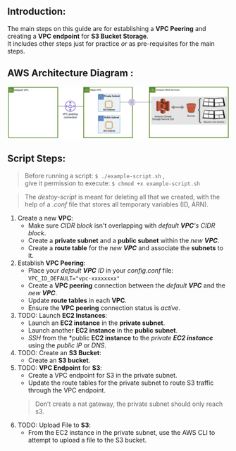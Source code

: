 ## Introduction:
The main steps on this guide are for establishing a **VPC Peering** and creating a **VPC endpoint** for **S3 Bucket Storage**. \
It includes other steps just for practice *or* as pre-requisites for the main steps.

## AWS Architecture Diagram :
<img src="pictures-README/vpcpeer-s3.png" width="700"/> <br/>

## Script Steps:
> Before running a script:  ``` $ ./example-script.sh ``` , \
give it permission to execute:  ``` $ chmod +x example-script.sh ```

> The *destoy-script* is meant for deleting all that we created, with the help of a *.conf* file that stores all temporary variables (ID, ARN).

1. Create a new **VPC**:
    - Make sure *CIDR block* isn't overlapping with *default **VPC**'s CIDR block*.
    - Create a **private subnet** and a **public subnet** within the *new **VPC***.
    - Create a **route table** for the *new **VPC*** and associate the **subnets** to it.
2. Establish **VPC Peering**:
    - Place your *default **VPC** ID* in your *config.conf* file: \
    ``` VPC_ID_DEFAULT="vpc-xxxxxxxx" ```
    - Create a **VPC peering** connection between the *default **VPC*** and the *new **VPC***.
    - Update **route tables** in each **VPC**.
    - Ensure the **VPC peering** connection status is *active*.
3. TODO: Launch **EC2 Instances**:
    -   Launch an **EC2 instance** in the **private subnet**.
    -   Launch another **EC2 instance** in the **public subnet**.
    -   *SSH* from the *public **EC2 instance** to the *private **EC2 instance*** using the *public IP* or *DNS*.
4. TODO: Create an **S3 Bucket**:
    -   Create an **S3 bucket**.
5. TODO: **VPC Endpoint** for **S3**:
    -   Create a VPC endpoint for S3 in the private subnet.
    -   Update the route tables for the private subnet to route S3 traffic through the VPC endpoint.
    > Don’t create a nat gateway, the private subnet should only reach s3.
6. TODO: Upload File to **S3**:
    -   From the EC2 instance in the private subnet, use the AWS CLI to attempt to upload a file to the S3 bucket.


